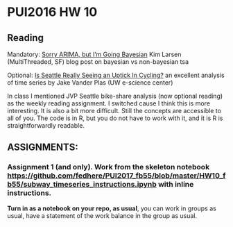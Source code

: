 
# PUI2016 HW 10

## Reading
Mandatory: [Sorry ARIMA, but I’m Going Bayesian](http://multithreaded.stitchfix.com/blog/2016/04/21/forget-arima/) Kim Larsen (MultiThreaded, SF)  blog post on bayesian vs non-bayesian tsa

Optional: [Is Seattle Really Seeing an Uptick In Cycling?](https://jakevdp.github.io/blog/2014/06/10/is-seattle-really-seeing-an-uptick-in-cycling/) an excellent analysis of time series by Jake Vander Plas (UW e-science center)

In class I mentioned JVP Seattle bike-share analysis (now optional reading) as the weekly reading assignment. I switched cause I think this is more interesting. It is also a bit more difficult. Still the concepts are accessible to all of you. The code is in R, but you do not have to work with it, and it is R is straightforwardly readable.

## ASSIGNMENTS:

### Assignment 1 (and only). Work from the skeleton notebook https://github.com/fedhere/PUI2017_fb55/blob/master/HW10_fb55/subway_timeseries_instructions.ipynb with inline instructions.
**Turn in as a notebook on your repo, as usual**, you can work in groups as usual, have a statement of the work balance in the group as usual.


